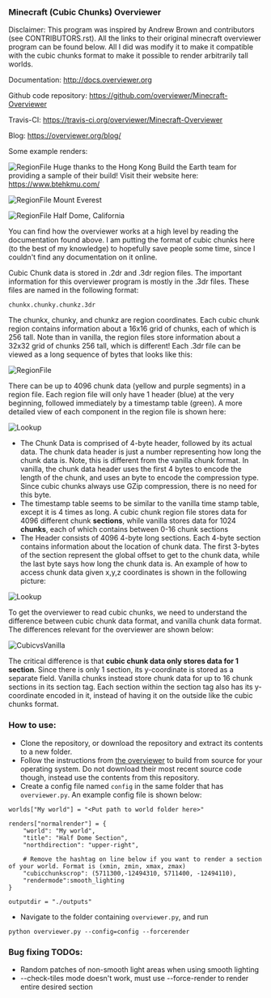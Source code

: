 ### Minecraft (Cubic Chunks) Overviewer 

Disclaimer: This program was inspired by Andrew Brown and contributors (see CONTRIBUTORS.rst). All the links to their original minecraft overviewer program can be found below. All I did was modify it to make it compatible with the cubic chunks format to make it possible to render arbitrarily tall worlds.

Documentation:
    http://docs.overviewer.org

Github code repository:
    https://github.com/overviewer/Minecraft-Overviewer

Travis-CI:
    https://travis-ci.org/overviewer/Minecraft-Overviewer

Blog:
    https://overviewer.org/blog/


Some example renders:

![RegionFile](./pictures/hong_kong.png)
Huge thanks to the Hong Kong Build the Earth team for providing a sample of their build! Visit their website here: https://www.btehkmu.com/

![RegionFile](./pictures/everest.png)
Mount Everest

![RegionFile](./pictures/halfdome.png)
Half Dome, California

You can find how the overviewer works at a high level by reading the documentation found above. I am putting the format of cubic chunks here (to the best of my knowledge) to hopefully save people some time, since I couldn't find any documentation on it online.

Cubic Chunk data is stored in .2dr and .3dr region files. The important information for this overviewer program is mostly in the .3dr files. These files are named in the following format:

`chunkx.chunky.chunkz.3dr`

The chunkx, chunky, and chunkz are region coordinates. Each cubic chunk region contains information about a 16x16 grid of chunks, each of which is 256 tall. Note than in vanilla, the region files store information about a 32x32 grid of chunks 256 tall, which is different! Each .3dr file can be viewed as a long sequence of bytes that looks like this:

![RegionFile](./pictures/RegionFile.svg)

There can be up to 4096 chunk data (yellow and purple segments) in a region file. Each region file will only have 1 header (blue) at the very beginning, followed immediately by a timestamp table (green). A more detailed view of each component in the region file is shown here:

![Lookup](./pictures/RegionFileSections.svg)

* The Chunk Data is comprised of 4-byte header, followed by its actual data. The chunk data header is just a number representing how long the chunk data is. Note, this is different from the vanilla chunk format. In vanilla, the chunk data header uses the first 4 bytes to encode the length of the chunk, and uses an byte to encode the compression type. Since cubic chunks always use GZip compression, there is no need for this byte.
* The timestamp table seems to be similar to the vanilla time stamp table, except it is 4 times as long. A cubic chunk region file stores data for 4096 different chunk **sections**, while vanilla stores data for 1024 **chunks**, each of which contains between 0-16 chunk sections
* The Header consists of 4096 4-byte long sections. Each 4-byte section contains information about the location of chunk data. The first 3-bytes of the section represent the global offset to get to the chunk data, while the last byte says how long the chunk data is. An example of how to access chunk data given x,y,z coordinates is shown in the following picture:

![Lookup](./pictures/Lookup.svg)

To get the overviewer to read cubic chunks, we need to understand the difference between cubic chunk data format, and vanilla chunk data format. The differences relevant for the overviewer are shown below:

![CubicvsVanilla](./pictures/VanillavsCubic.svg)

The critical difference is that **cubic chunk data only stores data for 1 section**. Since there is only 1 section, its y-coordinate is stored as a separate field. Vanilla chunks instead store chunk data for up to 16 chunk sections in its section tag. Each section within the section tag also has its y-coordinate encoded in it, instead of having it on the outside like the cubic chunks format.


### How to use:
* Clone the repository, or download the repository and extract its contents to a new folder.
* Follow the instructions from [the overviewer](http://docs.overviewer.org/en/latest/building/) to build from source for your operating system. Do not download their most recent source code though, instead use the contents from this repository. 
* Create a config file named `config` in the same folder that has `overviewer.py`. An example config file is shown below:

```
worlds["My world"] = "<Put path to world folder here>"

renders["normalrender"] = {
    "world": "My world",
    "title": "Half Dome Section",
    "northdirection": "upper-right",
    
    # Remove the hashtag on line below if you want to render a section of your world. Format is (xmin, zmin, xmax, zmax)
    "cubicchunkscrop": (5711300,-12494310, 5711400, -12494110),
    "rendermode":smooth_lighting
}

outputdir = "./outputs"
```
* Navigate to the folder containing `overviewer.py`, and run
```
python overviewer.py --config=config --forcerender
```

### Bug fixing TODOs:
* Random patches of non-smooth light areas when using smooth lighting
* --check-tiles mode doesn't work, must use --force-render to render entire desired section
